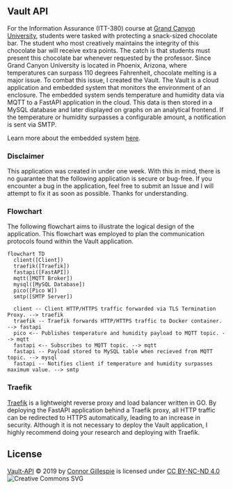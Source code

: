 ## Vault API
For the Information Assurance (ITT-380) course at [Grand Canyon University](https://gcu.edu), students were tasked with protecting a snack-sized chocolate bar. The student who most creatively maintains the integrity of this chocolate bar will receive extra points. The catch is that students must present this chocolate bar whenever requested by the professor. Since Grand Canyon University is located in Phoenix, Arizona, where temperatures can surpass 110 degrees Fahrenheit, chocolate melting is a major issue. To combat this issue, I created the Vault. The Vault is a cloud application and embedded system that monitors the environment of an enclosure. The embedded system sends temperature and humidity data via MQTT to a FastAPI application in the cloud. This data is then stored in a MySQL database and later displayed on graphs on an analytical frontend. If the temperature or humidity surpasses a configurable amount, a notification is sent via SMTP. 

Learn more about the embedded system [here](https://github.com/itsconnorgillespie/Vault-Firmware).


### Disclaimer

This application was created in under one week. With this in mind, there is no guarantee that the following application is secure or bug-free. If you encounter a bug in the application, feel free to submit an Issue and I will attempt to fix it as soon as possible. Thanks for understanding. 

### Flowchart

The following flowchart aims to illustrate the logical design of the application. This flowchart was employed to plan the communication protocols found within the Vault application. 

```mermaid
flowchart TD
  client([Client])
  traefik([Traefik])
  fastapi([FastAPI])
  mqtt([MQTT Broker])
  mysql([MySQL Database])
  pico([Pico W])
  smtp([SMTP Server])

  client -- Client HTTP/HTTPS traffic forwarded via TLS Termination Proxy. --> traefik
  traefik -- Traefik forwards HTTP/HTTPS traffic to Docker container. --> fastapi
  pico <-- Publishes temperature and humidity payload to MQTT topic. --> mqtt
  fastapi <-- Subscribes to MQTT topic. --> mqtt
  fastapi -- Payload stored to MySQL table when recieved from MQTT topic. --> mysql
  fastapi -- Notifies client if temperature and humidity surpasses maximum value. --> smtp
```

### Traefik 

[Traefik](https://traefik.io/traefik/) is a lightweight reverse proxy and load balancer written in GO. By deploying the FastAPI application behind a Traefik proxy, all HTTP traffic can be redirected to HTTPS automatically, leading to an increase in security. Although it is not necessary to deploy the Vault application, I highly recommend doing your research and deploying with Traefik. 

## License
[Vault-API](https://github.com/connorgillespie/Vault-API) © 2019 by [Connor Gillespie](https://github.com/connorgillespie) is licensed under [CC BY-NC-ND 4.0](http://creativecommons.org/licenses/by-nc-nd/4.0/?ref=chooser-v1)  
![Creative Commons SVG](http://i.creativecommons.org/l/by-nc-nd/3.0/88x31.png)